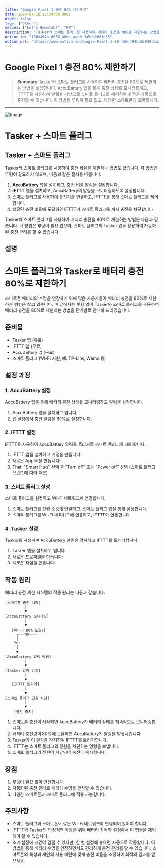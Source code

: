 ```yaml
---
title: "Google Pixel 1 충전 80% 제한하기"
date: 2024-07-18T12:34:00.000Z
draft: false
tags: ["Other"]
series: ["Let's Homelab!", "HW"]
description: "Tasker와 스마트 플러그를 사용하여 배터리 충전을 80%로 제한하는 방법을 설명합니다. AccuBattery 앱을 통해 충전 상태를 모니터링하고, IFTTT를 사용하여 알림을 기반으로 스마트 플러그를 제어하여 충전을 자동으로 중지할 수 있습니다. 이 방법은 루팅이 필요 없고, 다양한 스마트폰과 호환됩니다."
notion_id: "f36d494b-d658-48dc-aad0-da5de2663c85"
notion_url: "https://www.notion.so/Google-Pixel-1-80-f36d494bd65848dcaad0da5de2663c85"
---
```


# Google Pixel 1 충전 80% 제한하기

> **Summary**
> Tasker와 스마트 플러그를 사용하여 배터리 충전을 80%로 제한하는 방법을 설명합니다. AccuBattery 앱을 통해 충전 상태를 모니터링하고, IFTTT를 사용하여 알림을 기반으로 스마트 플러그를 제어하여 충전을 자동으로 중지할 수 있습니다. 이 방법은 루팅이 필요 없고, 다양한 스마트폰과 호환됩니다.

---

![Image](https://prod-files-secure.s3.us-west-2.amazonaws.com/09ccd4d5-876c-4bba-bbdf-cc77a0a11257/f76881f6-006b-47a3-b913-e07e1a043609/Untitled.webp?X-Amz-Algorithm=AWS4-HMAC-SHA256&X-Amz-Content-Sha256=UNSIGNED-PAYLOAD&X-Amz-Credential=ASIAZI2LB4664F6QNT4A%2F20250724%2Fus-west-2%2Fs3%2Faws4_request&X-Amz-Date=20250724T083526Z&X-Amz-Expires=3600&X-Amz-Security-Token=IQoJb3JpZ2luX2VjEAAaCXVzLXdlc3QtMiJHMEUCIFsXeiP9%2BuggYaJjFH9%2F%2FYQDJxzX9kqf9209oXU02wAYAiEAzin5k6Yxg2h6tTWbE3mbZeVJyWsVlCGU0WrK1fiitiwq%2FwMIKRAAGgw2Mzc0MjMxODM4MDUiDKHmSqpjYSlq7qcDsyrcA4%2BrVyHQbzZcfd9ar%2BL49DVL1apZxC7CdI3j%2FLzu6Noz%2FZiIpTMXf2VqRKINlhstwGhEVjccMPQUWch%2By1wm7vTMf%2BfVmO1oO39zPkrczvadrYKTs21k0NbCXNcKypn18K1lQDPUd2KBU3fJEMOZ6ZMeBUMLKCmX0UJbLE3Kh8nXqiN9z7XCF3tKk7MJteC69q8qqew52O8JfbBjB9aPfC7NoPW6TSC4HpgO9JPzne5VA80CaYZm1vsYfg90L%2FeO2JMwcnfVDft1i%2BRQN2y9FjiCsHbVFuL4CRXnWgrPi4YOM6d8oBHoJ2vjkOykNWdg2XQBM8YXLZCxoddua8em4zFxGK0A8jJQ8jzJioh7143HuBuO9T2E2Zdoh75FiWAu2DvUpz%2BvraqMO3yM7TVn90RVe16CjKh3n%2BAqF03yquLhyg37Mt02bRvCD8sUngUTD9B%2FgOfXYgZ7dyyiPptn8IPRI0jnHc9BjmUVeHAq6kmh2neI5P8IEe9tVZdb3ha%2BtlBYonP1tF%2FkeaZUkh3xgJTGPUY8G7ccbUQ1Fp2i3M8bz3Hju7JESSRHE5Db1BmOhj79IzQ5bTg1hY8LH6svhGwtx7a42EF7wfnW3HNl068SbjzQ6wMe92xPp%2BqsMKHQh8QGOqUB61R04C%2B2dP1IPyMfRzMupAsRCQhnczwf9lPp7XzMXBNffbt%2Bzd5K8tEXpIQzMYR6ucfDtuVF3RfQp1ZFnzgX1T4A4B24WkUeeFc6rRkktKxhxR%2FS9zUN6Ij1iZY8ITFDQFfnCWFZUo1dc%2FI5XjzUG5JgyDzdLjkfW10kM6sX%2BuEcUM5SELeherW5BPtoO3YrT9lmbaY9tNLqd6EXaZPzp%2FRDFQE%2F&X-Amz-Signature=78eca97010bfb83aaebc450b0b64575b6896007dffd4bf699930a7c4a26e96d6&X-Amz-SignedHeaders=host&x-amz-checksum-mode=ENABLED&x-id=GetObject)

# **Tasker + 스마트 플러그**

## **Tasker + 스마트 플러그**

Tasker와 스마트 플러그를 사용하여 충전 비율을 제한하는 방법도 있습니다. 이 방법은 루팅이 필요하지 않으며, 다음과 같은 절차를 따릅니다:

1. **AccuBattery** 앱을 설치하고, 충전 비율 알림을 설정합니다.
1. **IFTTT** 앱을 설치하고, AccuBattery의 알림을 모니터링하도록 설정합니다.
1. 스마트 플러그를 사용하여 충전기를 연결하고, IFTTT를 통해 스마트 플러그를 제어합니다.
1. 설정된 충전 비율에 도달하면 IFTTT가 스마트 플러그를 꺼서 충전을 차단합니다

Tasker와 스마트 플러그를 사용하여 배터리 충전을 80%로 제한하는 방법은 다음과 같습니다. 이 방법은 루팅이 필요 없으며, 스마트 플러그와 Tasker 앱을 활용하여 자동화된 충전 관리를 할 수 있습니다.

## 설명

# 스마트 플러그와 Tasker로 배터리 충전 80%로 제한하기

스마트폰 배터리의 수명을 연장하기 위해 많은 사용자들이 배터리 충전을 80%로 제한하는 방법을 찾고 있습니다. 이 글에서는 루팅 없이 Tasker와 스마트 플러그를 사용하여 배터리 충전을 80%로 제한하는 방법을 단계별로 안내해 드리겠습니다.

## 준비물

- Tasker 앱 (유료)
- IFTTT 앱 (무료)
- AccuBattery 앱 (무료)
- 스마트 플러그 (Wi-Fi 지원, 예: TP-Link, Wemo 등)
## 설정 과정

### 1. AccuBattery 설정

AccuBattery 앱을 통해 배터리 충전 상태를 모니터링하고 알림을 설정합니다.

1. AccuBattery 앱을 설치하고 엽니다.
1. 앱 설정에서 충전 알림을 80%로 설정합니다.
### 2. IFTTT 설정

IFTTT를 사용하여 AccuBattery 알림을 트리거로 스마트 플러그를 제어합니다.

1. IFTTT 앱을 설치하고 계정을 만듭니다.
1. 새로운 Applet을 만듭니다:
1. That: "Smart Plug" 선택 후 "Turn off" 또는 "Power off" 선택 (스마트 플러그 브랜드에 따라 다름)
### 3. 스마트 플러그 설정

스마트 플러그를 설정하고 Wi-Fi 네트워크에 연결합니다.

1. 스마트 플러그를 전원 소켓에 연결하고, 스마트 플러그 앱을 통해 설정합니다.
1. 스마트 플러그를 Wi-Fi 네트워크에 연결하고, IFTTT와 연동합니다.
### 4. Tasker 설정

Tasker를 사용하여 AccuBattery 알림을 감지하고 IFTTT를 트리거합니다.

1. Tasker 앱을 설치하고 엽니다.
1. 새로운 프로파일을 만듭니다:
1. 새로운 작업을 만듭니다:
## 작동 원리

배터리 충전 제한 시스템의 작동 원리는 다음과 같습니다:

```plain text
[스마트폰 충전 시작]
         │
         ▼
[AccuBattery 모니터링]
         │
         ▼
   [배터리 80% 도달?]
     ┌───No───┘
     │
    Yes
     │
     ▼
[AccuBattery 알림 발생]
         │
         ▼
[Tasker 알림 감지]
         │
         ▼
   [IFTTT 트리거]
         │
         ▼
[스마트 플러그 전원 차단]
         │
         ▼
    [충전 중지]

```

1. 스마트폰 충전이 시작되면 AccuBattery가 배터리 상태를 지속적으로 모니터링합니다.
1. 배터리 충전량이 80%에 도달하면 AccuBattery가 알림을 발생시킵니다.
1. Tasker가 이 알림을 감지하여 IFTTT를 트리거합니다.
1. IFTTT는 스마트 플러그의 전원을 차단하는 명령을 보냅니다.
1. 스마트 플러그의 전원이 차단되어 충전이 중지됩니다.
## 장점

1. 루팅이 필요 없어 안전합니다.
1. 자동화된 충전 관리로 배터리 수명을 연장할 수 있습니다.
1. 다양한 스마트폰과 스마트 플러그에 적용 가능합니다.
## 주의사항

- 스마트 플러그와 스마트폰이 같은 Wi-Fi 네트워크에 연결되어 있어야 합니다.
- IFTTT와 Tasker의 안정적인 작동을 위해 배터리 최적화 설정에서 이 앱들을 제외해야 할 수 있습니다.
- 초기 설정에 시간이 걸릴 수 있지만, 한 번 설정해 놓으면 자동으로 작동합니다.
이 방법을 통해 배터리 수명을 연장하면서도 편리하게 충전 관리를 할 수 있습니다. 스마트폰의 특성과 개인의 사용 패턴에 맞게 충전 비율을 조정하여 최적의 결과를 얻으세요.

